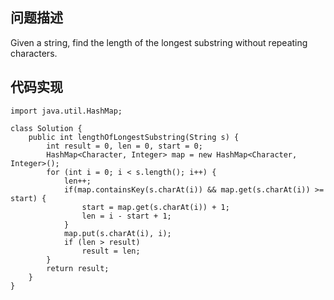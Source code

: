 ## 问题描述
Given a string, find the length of the longest substring without repeating characters.


## 代码实现
```
import java.util.HashMap;

class Solution {
	public int lengthOfLongestSubstring(String s) {
		int result = 0, len = 0, start = 0;
		HashMap<Character, Integer> map = new HashMap<Character, Integer>();
		for (int i = 0; i < s.length(); i++) {
			len++;
			if(map.containsKey(s.charAt(i)) && map.get(s.charAt(i)) >= start) {
				start = map.get(s.charAt(i)) + 1;
				len = i - start + 1;
			} 
			map.put(s.charAt(i), i);
			if (len > result)
				result = len;
		}
		return result;
	}
}

```